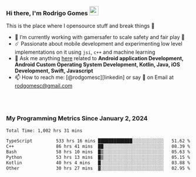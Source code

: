 
### Hi there, I'm Rodrigo Gomes <img src="https://media.giphy.com/media/hvRJCLFzcasrR4ia7z/giphy.gif" width="25px">
This is the place where I opensource stuff and break things 🤣
- 🔭 I’m currently working with gamersafer to scale safety and fair play 💜
- ☄️ Passionate about mobile development and experimenting low level implementations on it using `jsi`, `c++` and machine learning
- 💬 Ask me anything [here](https://github.com/rodgomesc/rodgomesc/issues) related to <b>Android application Development, Android Custom Operating System Development, Kotlin, Java, iOS Development, Swift, Javascript</b>
- 📫 How to reach me: [@rodgomesc][linkedin] or say 👋 on Email at [rodgomesc@gmail.com](mailto:rodgomesc@gmail.com)


<br/>

<!-- 
<picture>
  <img src="/github-metrics.svg" alt="Metrics">
</picture>
-->

</br>

### My Programming Metrics Since January 2, 2024 


<!--START_SECTION:waka-->

```txt
Total Time: 1,002 hrs 31 mins

TypeScript         533 hrs 16 mins █████████████░░░░░░░░░░░░   51.62 %
C++                86 hrs 41 mins  ██░░░░░░░░░░░░░░░░░░░░░░░   08.39 %
Bash               58 hrs 10 mins  █▒░░░░░░░░░░░░░░░░░░░░░░░   05.63 %
Python             53 hrs 13 mins  █▒░░░░░░░░░░░░░░░░░░░░░░░   05.15 %
Kotlin             40 hrs 4 mins   █░░░░░░░░░░░░░░░░░░░░░░░░   03.88 %
Other              30 hrs 27 mins  ▓░░░░░░░░░░░░░░░░░░░░░░░░   02.95 %
```

<!--END_SECTION:waka-->
